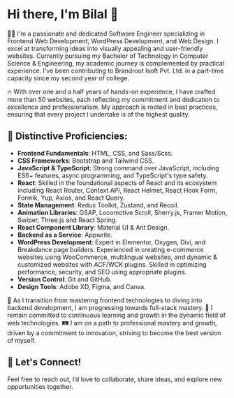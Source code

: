 # Hi there, I'm Bilal 👋

👨‍💻 I'm a passionate and dedicated Software Engineer specializing in Frontend Web Development, WordPress Development, and Web Design. I excel at transforming ideas into visually appealing and user-friendly websites. Currently pursuing my Bachelor of Technology in Computer Science & Engineering, my academic journey is complemented by practical experience. I've been contributing to Brandroot Isoft Pvt. Ltd. in a part-time capacity since my second year of college.

🔥 With over one and a half years of hands-on experience, I have crafted more than 50 websites, each reflecting my commitment and dedication to excellence and professionalism. My approach is rooted in best practices, ensuring that every project I undertake is of the highest quality.

## 🌟 Distinctive Proficiencies:
- **Frontend Fundamentals**: HTML, CSS, and Sass/Scss.
- **CSS Frameworks**: Bootstrap and Tailwind CSS.
- **JavaScript & TypeScript**: Strong command over JavaScript, including ES6+ features, async programming, and TypeScript's type safety.
- **React**: Skilled in the foundational aspects of React and its ecosystem including React Router, Context API, React Helmet, React Hook Form, Formik, Yup, Axios, and React Query.
- **State Management**: Redux Toolkit, Zustand, and Recoil.
- **Animation Libraries**: GSAP, Locomotive Scroll, Sherry.js, Framer Motion, Swiper, Three.js and React Spring.
- **React Component Library**: Material UI & Ant Design.
- **Backend as a Service**: Appwrite.
- **WordPress Development**: Expert in Elementor, Oxygen, Divi, and Breakdance page builders. Experienced in creating e-commerce websites using WooCommerce, multilingual websites, and dynamic & customized websites with ACF/WCK plugins. Skilled in optimizing performance, security, and SEO using appropriate plugins.
- **Version Control**: Git and GitHub.
- **Design Tools**: Adobe XD, Figma, and Canva.

🎯 As I transition from mastering frontend technologies to diving into backend development, I am progressing towards full-stack mastery. 
🚀 I remain committed to continuous learning and growth in the dynamic field of web technologies. 
🛤️ I am on a path to professional mastery and growth, driven by a commitment to innovation, striving to become the best version of myself.

## 🤝 Let's Connect!
Feel free to reach out, I’d love to collaborate, share ideas, and explore new opportunities together.
